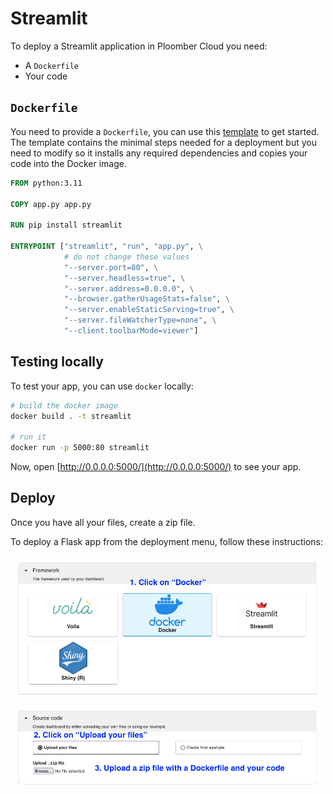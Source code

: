 # Streamlit

To deploy a Streamlit application in Ploomber Cloud you need:

- A `Dockerfile`
- Your code

## `Dockerfile`

You need to provide a `Dockerfile`, you can use this [template](https://github.com/ploomber/doc/blob/main/examples/docker/streamlit/Dockerfile) to get started. The template contains the minimal steps needed for a deployment but you need to modify so it installs any required dependencies and copies your code into the Docker image.

```Dockerfile
FROM python:3.11

COPY app.py app.py

RUN pip install streamlit

ENTRYPOINT ["streamlit", "run", "app.py", \
            # do not change these values
            "--server.port=80", \
            "--server.headless=true", \
            "--server.address=0.0.0.0", \
            "--browser.gatherUsageStats=false", \
            "--server.enableStaticServing=true", \
            "--server.fileWatcherType=none", \
            "--client.toolbarMode=viewer"]
```

## Testing locally

To test your app, you can use `docker` locally:

```sh
# build the docker image
docker build . -t streamlit

# run it
docker run -p 5000:80 streamlit
```

Now, open [http://0.0.0.0:5000/](http://0.0.0.0:5000/) to see your app.


## Deploy

Once you have all your files, create a zip file.

To deploy a Flask app from the deployment menu, follow these instructions:

![](../static/docker.png)